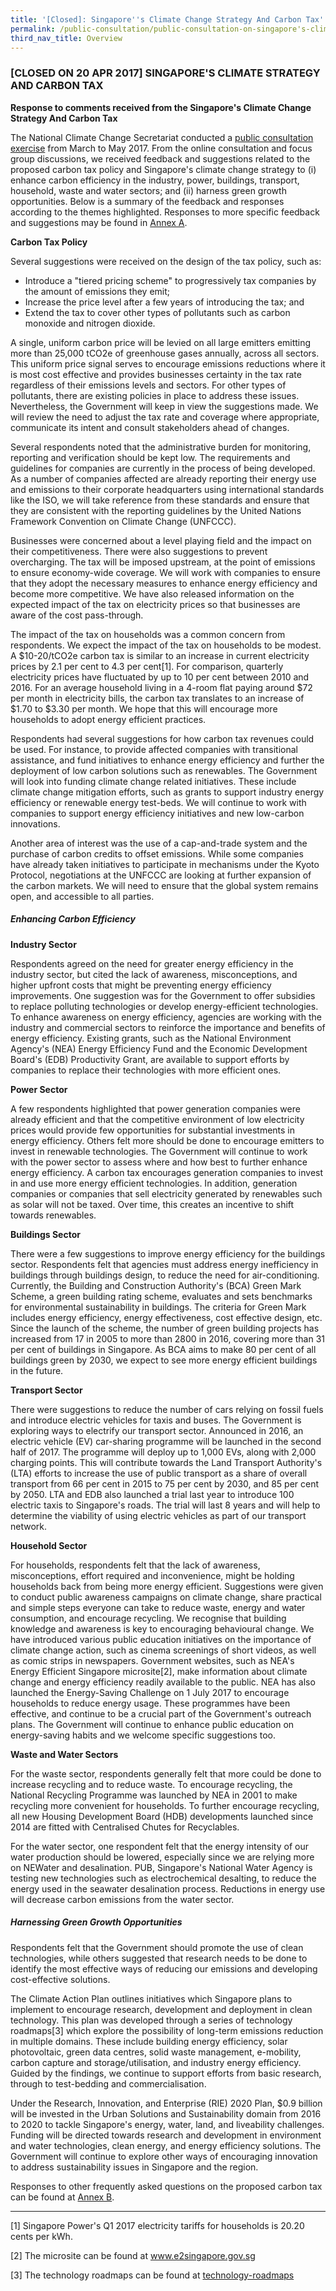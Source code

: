 ```yaml
---
title: '[Closed]: Singapore''s Climate Change Strategy And Carbon Tax'
permalink: /public-consultation/public-consultation-on-singapore's-climate-change-strategy-and-carbon-tax/
third_nav_title: Overview
---
```


### [CLOSED ON 20 APR 2017] SINGAPORE'S CLIMATE STRATEGY AND CARBON TAX

**Response to comments received from the Singapore's Climate Change Strategy And Carbon Tax**

The National Climate Change Secretariat conducted a [<a href="/docs/default-source/default-document-library/climate-change-strategy-and-carbon-pricing.pdf" target="_blank">public consultation exercise</a>](/docs/default-source/default-document-library/limate-change-strategy-and-carbon-pricing.pdf) from March to May 2017. From the online consultation and focus group discussions, we received feedback and suggestions related to the proposed carbon tax policy and Singapore's climate change strategy to (i) enhance carbon efficiency in the industry, power, buildings, transport, household, waste and water sectors; and (ii) harness green growth opportunities. Below is a summary of the feedback and responses according to the themes highlighted. Responses to more specific feedback and suggestions may be found in [<a href="/docs/default-source/default-document-library/annex-a.pdf" target="_blank">Annex A</a>](/docs/default-source/default-document-library/annex-a.pdf).

**Carbon Tax Policy**

Several suggestions were received on the design of the tax policy, such as:

* Introduce a "tiered pricing scheme" to progressively tax companies by the amount of emissions they emit;
* Increase the price level after a few years of introducing the tax; and
* Extend the tax to cover other types of pollutants such as carbon monoxide and nitrogen dioxide.

A single, uniform carbon price will be levied on all large emitters emitting more than 25,000 tCO2e of greenhouse gases annually, across all sectors. This uniform price signal serves to encourage emissions reductions where it is most cost effective and provides businesses certainty in the tax rate regardless of their emissions levels and sectors. For other types of pollutants, there are existing policies in place to address these issues. Nevertheless, the Government will keep in view the suggestions made. We will review the need to adjust the tax rate and coverage where appropriate, communicate its intent and consult stakeholders ahead of changes.

Several respondents noted that the administrative burden for monitoring, reporting and verification should be kept low. The requirements and guidelines for companies are currently in the process of being developed. As a number of companies affected are already reporting their energy use and emissions to their corporate headquarters using international standards like the ISO, we will take reference from these standards and ensure that they are consistent with the reporting guidelines by the United Nations Framework Convention on Climate Change (UNFCCC).

Businesses were concerned about a level playing field and the impact on their competitiveness. There were also suggestions to prevent overcharging. The tax will be imposed upstream, at the point of emissions to ensure economy-wide coverage. We will work with companies to ensure that they adopt the necessary measures to enhance energy efficiency and become more competitive. We have also released information on the expected impact of the tax on electricity prices so that businesses are aware of the cost pass-through.

The impact of the tax on households was a common concern from respondents. We expect the impact of the tax on households to be modest. A $10-20/tCO2e carbon tax is similar to an increase in current electricity prices by 2.1 per cent to 4.3 per cent[1]. For comparison, quarterly electricity prices have fluctuated by up to 10 per cent between 2010 and 2016. For an average household living in a 4-room flat paying around $72 per month in electricity bills, the carbon tax translates to an increase of $1.70 to $3.30 per month. We hope that this will encourage more households to adopt energy efficient practices.

Respondents had several suggestions for how carbon tax revenues could be used. For instance, to provide affected companies with transitional assistance, and fund initiatives to enhance energy efficiency and further the deployment of low carbon solutions such as renewables. The Government will look into funding climate change related initiatives. These include climate change mitigation efforts, such as grants to support industry energy efficiency or renewable energy test-beds. We will continue to work with companies to support energy efficiency initiatives and new low-carbon innovations.

Another area of interest was the use of a cap-and-trade system and the purchase of carbon credits to offset emissions. While some companies have already taken initiatives to participate in mechanisms under the Kyoto Protocol, negotiations at the UNFCCC are looking at further expansion of the carbon markets. We will need to ensure that the global system remains open, and accessible to all parties.

##### Enhancing Carbon Efficiency

**Industry Sector**

Respondents agreed on the need for greater energy efficiency in the industry sector, but cited the lack of awareness, misconceptions, and higher upfront costs that might be preventing energy efficiency improvements. One suggestion was for the Government to offer subsidies to replace polluting technologies or develop energy-efficient technologies. To enhance awareness on energy efficiency, agencies are working with the industry and commercial sectors to reinforce the importance and benefits of energy efficiency. Existing grants, such as the National Environment Agency's (NEA) Energy Efficiency Fund and the Economic Development Board's (EDB) Productivity Grant, are available to support efforts by companies to replace their technologies with more efficient ones.

**Power Sector**

A few respondents highlighted that power generation companies were already efficient and that the competitive environment of low electricity prices would provide few opportunities for substantial investments in energy efficiency. Others felt more should be done to encourage emitters to invest in renewable technologies. The Government will continue to work with the power sector to assess where and how best to further enhance energy efficiency. A carbon tax encourages generation companies to invest in and use more energy efficient technologies. In addition, generation companies or companies that sell electricity generated by renewables such as solar will not be taxed. Over time, this creates an incentive to shift towards renewables.

**Buildings Sector**

There were a few suggestions to improve energy efficiency for the buildings sector. Respondents felt that agencies must address energy inefficiency in buildings through buildings design, to reduce the need for air-conditioning. Currently, the Building and Construction Authority's (BCA) Green Mark Scheme, a green building rating scheme, evaluates and sets benchmarks for environmental sustainability in buildings. The criteria for Green Mark includes energy efficiency, energy effectiveness, cost effective design, etc. Since the launch of the scheme, the number of green building projects has increased from 17 in 2005 to more than 2800 in 2016, covering more than 31 per cent of buildings in Singapore. As BCA aims to make 80 per cent of all buildings green by 2030, we expect to see more energy efficient buildings in the future.

**Transport Sector**

There were suggestions to reduce the number of cars relying on fossil fuels and introduce electric vehicles for taxis and buses. The Government is exploring ways to electrify our transport sector. Announced in 2016, an electric vehicle (EV) car-sharing programme will be launched in the second half of 2017. The programme will deploy up to 1,000 EVs, along with 2,000 charging points. This will contribute towards the Land Transport Authority's (LTA) efforts to increase the use of public transport as a share of overall transport from 66 per cent in 2015 to 75 per cent by 2030, and 85 per cent by 2050. LTA and EDB also launched a trial last year to introduce 100 electric taxis to Singapore's roads. The trial will last 8 years and will help to determine the viability of using electric vehicles as part of our transport network.

**Household Sector**

For households, respondents felt that the lack of awareness, misconceptions, effort required and inconvenience, might be holding households back from being more energy efficient. Suggestions were given to conduct public awareness campaigns on climate change, share practical and simple steps everyone can take to reduce waste, energy and water consumption, and encourage recycling. We recognise that building knowledge and awareness is key to encouraging behavioural change. We have introduced various public education initiatives on the importance of climate change action, such as cinema screenings of short videos, as well as comic strips in newspapers. Government websites, such as NEA's Energy Efficient Singapore microsite[2], make information about climate change and energy efficiency readily available to the public. NEA has also launched the Energy-Saving Challenge on 1 July 2017 to encourage households to reduce energy usage. These programmes have been effective, and continue to be a crucial part of the Government's outreach plans. The Government will continue to enhance public education on energy-saving habits and we welcome specific suggestions too.

**Waste and Water Sectors**

For the waste sector, respondents generally felt that more could be done to increase recycling and to reduce waste. To encourage recycling, the National Recycling Programme was launched by NEA in 2001 to make recycling more convenient for households. To further encourage recycling, all new Housing Development Board (HDB) developments launched since 2014 are fitted with Centralised Chutes for Recyclables.

For the water sector, one respondent felt that the energy intensity of our water production should be lowered, especially since we are relying more on NEWater and desalination. PUB, Singapore's National Water Agency is testing new technologies such as electrochemical desalting, to reduce the energy used in the seawater desalination process. Reductions in energy use will decrease carbon emissions from the water sector.

##### Harnessing Green Growth Opportunities

Respondents felt that the Government should promote the use of clean technologies, while others suggested that research needs to be done to identify the most effective ways of reducing our emissions and developing cost-effective solutions.

The Climate Action Plan outlines initiatives which Singapore plans to implement to encourage research, development and deployment in clean technology. This plan was developed through a series of technology roadmaps[3] which explore the possibility of long-term emissions reduction in multiple domains. These include building energy efficiency, solar photovoltaic, green data centres, solid waste management, e-mobility, carbon capture and storage/utilisation, and industry energy efficiency. Guided by the findings, we continue to support efforts from basic research, through to test-bedding and commercialisation.

Under the Research, Innovation, and Enterprise (RIE) 2020 Plan, $0.9 billion will be invested in the Urban Solutions and Sustainability domain from 2016 to 2020 to tackle Singapore's energy, water, land, and liveability challenges. Funding will be directed towards research and development in environment and water technologies, clean energy, and energy efficiency solutions. The Government will continue to explore other ways of encouraging innovation to address sustainability issues in Singapore and the region.

Responses to other frequently asked questions on the proposed carbon tax can be found at [<a href="/docs/default-source/default-document-library/annex-b.pdf" target="_blank">Annex B</a>](/docs/default-source/default-document-library/annex-b.pdf).

___

[1] Singapore Power's Q1 2017 electricity tariffs for households is 20.20 cents per kWh.

[2] The microsite can be found at [<a href="https://www.e2singapore.gov.sg/" target="_blank">www.e2singapore.gov.sg</a>](https://www.e2singapore.gov.sg/)

[3] The technology roadmaps can be found at [<a href="/media/publications/roadmap" target="_blank">technology-roadmaps</a>](/media/publications/roadmap)
